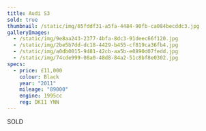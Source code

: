 ```yaml
---
title: Audi S3
sold: true
thumbnail: /static/img/65fddf31-a5fa-4484-90fb-ca084becddc3.jpg
galleryImages:
  - /static/img/9e8aa243-2377-4bfa-8dc3-91deec66f120.jpg
  - /static/img/2be5b7dd-dc18-4429-b455-cf819ca36fb4.jpg
  - /static/img/a0db0015-9481-42cb-aa5b-e0890d07fedd.jpg
  - /static/img/74cde999-08a0-48d8-84a2-51c8bf8e0302.jpg
specs:
  - price: £11,000
    colour: Black
    year: "2011"
    mileage: "89000"
    engine: 1995cc
    reg: DK11 YNN
---
```

SOLD